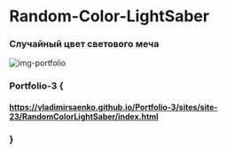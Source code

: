 # Random-Color-LightSaber

### Случайный цвет светового меча

![img-portfolio](https://user-images.githubusercontent.com/56477695/119190980-b7fb0f00-ba86-11eb-9f17-ade95c6f7cdf.png)

### Portfolio-3 {

#### https://vladimirsaenko.github.io/Portfolio-3/sites/site-23/RandomColorLightSaber/index.html

### }

